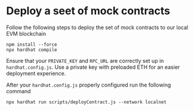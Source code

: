 # Deploy a seet of mock contracts

Follow the following steps to deploy the set of mock contracts to our local EVM blockchain

```shell
npm install --force
npx hardhat compile
```

Ensure that your `PRIVATE_KEY` and `RPC_URL` are correctly set up in `hardhat.config.js`. Use a private key with preloaded ETH for an easier deployment experience.

After your `hardhat.config.js` properly configured run the following command

```shell
npx hardhat run scripts/deployContract.js --network localnet
```
 
